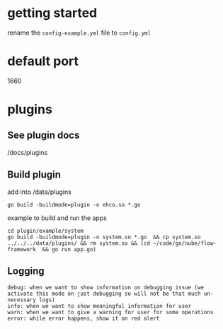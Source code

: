 
# getting started
rename the `config-example.yml` file to `config.yml`

# default port
1660

# plugins
## See plugin docs
/docs/plugins


## Build plugin
add into /data/plugins

```
go build -buildmode=plugin -o ehco.so *.go
```
example to build and run the apps
```
cd plugin/example/system
go build -buildmode=plugin -o system.so *.go  && cp system.so  ../../../data/plugins/ && rm system.so && (cd ~/code/go/nube/flow-framework  && go run app.go)
```

## Logging
```
debug: when we want to show information on debugging issue (we activate this mode on just debugging so will not be that much un-necessary logs)
info: when we want to show meaningful information for user
warn: when we want to give a warning for user for some operations
error: while error happens, show it on red alert  
```